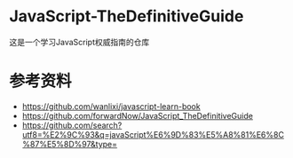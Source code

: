 # JavaScript-TheDefinitiveGuide
这是一个学习JavaScript权威指南的仓库

# 参考资料
* https://github.com/wanlixi/javascript-learn-book
* https://github.com/forwardNow/JavaScript_TheDefinitiveGuide
* https://github.com/search?utf8=%E2%9C%93&q=javaScript%E6%9D%83%E5%A8%81%E6%8C%87%E5%8D%97&type=
